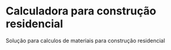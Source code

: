 # Calculadora para construção residencial
Solução para calculos de materiais para construção residencial
